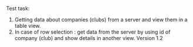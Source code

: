Test task:
1. Getting data about companies (clubs) from a server and view them in a table view.
2. In case of row selection :  get data from the server by using id of company (club) and show details in another view.
Version 1.2
